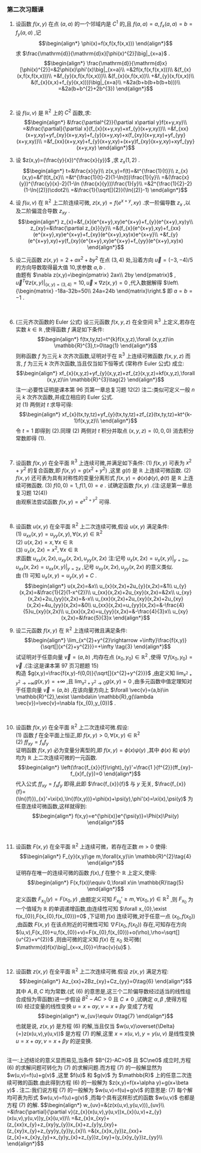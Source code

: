 ### 第二次习题课

1. 设函数 $f(x,y)$ 在点 $(a,a)$ 的一个邻域内是 $C^{1}$ 的,且 $f(a,a)=a,f_{x}(a,a)=b=f_{y}(a,a)$ ,记
$$\begin{align*}
\phi(x)=f(x,f(x,f(x,x)))
\end{align*}$$
求 $\frac{\mathrm{d}}{\mathrm{d}x}[\phi(x)^{2}]\big|_{x=a}$ .
$$\begin{align*}
\frac{\mathrm{d}}{\mathrm{d}x}[\phi(x)^{2}]=&2\phi(x)\phi'(x)\big|_{x=a}\\
=&2f(x,f(x,f(x,x)))\\
&(f_{x}(x,f(x,f(x,x)))\\
+&f_{y}(x,f(x,f(x,x)))\\
&(f_{x}(x,f(x,x))\\
+&f_{y}(x,f(x,x))\\
&(f_{x}(x,x)+f_{y}(x,x))))\big|_{x=a}\\
=&2a(b+b(b+b(b+b)))\\
=&2a(b+b^{2}+2b^{3})
\end{align*}$$ 
<br>

2. 设 $f(u,v)$ 是 $\mathbb{R}^{2}$ 上的 $C^{2}$ 函数,求:
$$\begin{align*}
&\frac{\partial^{2}}{\partial x\partial y}f(x+y,xy)\\
=&\frac{\partial}{\partial x}(f_{x}(x+y,xy)+xf_{y}(x+y,xy))\\
=&f_{xx}(x+y,xy)+yf_{xy}(x+y,xy)+f_{y}(x+y,xy)+x(f_{xy}(x+y,xy)+yf_{yy}(x+y,xy))\\
=&f_{xx}(x+y,xy)+f_{y}(x+y,xy)+(x+y)f_{xy}(x+y,xy)+xyf_{yy}(x+y,xy)
\end{align*}$$

3. 设 $z(x,y)=(\frac{y}{x})^{\frac{x}{y}}$ ,求 $z_{x}(1,2)$ .
$$\begin{align*}
t=&\frac{x}{y}\\
z(x,y)=f(t)=&t^{\frac{1}{t}}\\
z_{x}(x,y)=&f'(t)t_{x}\\
=&t^{\frac{1}{t}-2}(1-\ln(t))\frac{1}{y}\\
=&(\frac{x}{y})^{\frac{y}{x}-2}(1-\ln (\frac{x}{y}))\frac{1}{y}\\
=&2^{\frac{1}{2}-2}(1-\ln{(2)})\cdot2\\
=&\frac{1}{\sqrt[]{2}}(\ln{(2)}-1)
\end{align*}$$ 

4. 设 $f(u,v)$ 在 $\mathbb{R}^{2}$ 上二阶连续可微, $z(x,y)=f(e^{x+y},xy)$ .求一阶偏导数 $z_{x}$ ,以及二阶偏混合导数 $z_{xy}$ .
$$\begin{align*}
z_{x}=&f_{x}(e^{x+y},xy)e^{x+y}+f_{y}(e^{x+y},xy)y\\
z_{xy}=&\frac{\partial z_{x}}{y}\\
=&(f_{x}(e^{x+y},xy)+f_{xx}(e^{x+y},xy)e^{x+y}+f_{xy}(e^{x+y},xy)x)e^{x+y}\\
+&f_{y}(e^{x+y},xy)+y(f_{xy}(e^{x+y},xy)e^{x+y}+f_{yy}(e^{x+y},xy)x)
\end{align*}$$

5. 设二元函数 $z(x,y)=2+ax^{2}+by^{2}$ 在点 $(3,4)$ 处,沿着方向 $\vec{u}=(-3,-4)/5$ 的方向导数取得最大值 10,求参数 $a,b$ .
    \
    由题有 $\nabla z(x,y)=\begin{pmatrix}
        2ax\\
        2by
    \end{pmatrix}$ , $\vec{u}^{T}\nabla z(x,y)\big|_{(x,y)=(3,4)}=10,\vec{u}\times \nabla z(x,y)=0$ ,代入数据解得 $\left\{\begin{matrix}
    -18a-32b=50\\
    24a=24b
    \end{matrix}\right.$ 即 $a=b=-1$ .
<br>

6. (三元齐次函数的 Euler 公式) 设三元函数 $f(x,y,z)$ 在全空间 $\mathbb{R}^{3}$ 上定义,若存在实数 $k\in\mathbb{R}$ ,使得函数 $f$ 满足如下条件:
$$\begin{align*}
f(tx,ty,tz)=t^{k}f(x,y,z),\forall (x,y,z)\in \mathbb{R}^{3},t>0\tag{1}
\end{align*}$$
则称函数 $f$ 为三元 $k$ 次齐次函数,证明对于在 $\mathbb{R}^{3}$ 上连续可微函数 $f(x,y,z)$ 而言, $f$ 为三元 $k$ 次齐次函数,当且仅当如下恒等式 (常称作 Euler 公式) 成立:
$$\begin{align*}
xf_{x}(x,y,z)+yf_{y}(x,y,z)+zf_{z}(x,y,z)=kf(x,y,z),\forall (x,y,z)\in \mathbb{R}^{3}\tag{2}
\end{align*}$$ 
注一:必要性证明是课本第 96 页第一章总复习题 12(2)
注二:类似可定义一般 $n$ 元 $k$ 次齐次函数,并成立相应的 Euler 公式.
    \
    对 (1) 两侧对 $t$ 求导可得:
    $$\begin{align*}
    xf_{x}(tx,ty,tz)+yf_{y}(tx,ty,tz)+zf_{z}(tx,ty,tz)=kt^{k-1}f(x,y,z)\\
    \end{align*}$$
    令 $t=1$ 即得到 (2).同理 (2) 两侧对 $t$ 积分并取点 $(x,y,z)=(0,0,0)$ 消去积分常数即得 (1).
<br>

7. 设函数 $f(x,y)$ 在全平面 $\mathbb{R}^{3}$ 上连续可微,并满足如下条件:
(1) $f(x,y)$ 可表为 $x^{2}+y^{2}$ 的复合函数,即 $f(x,y)=g(x^{2}+y^{2})$ ,这里 $g(t)$ 是 $\mathbb{R}$ 上连续可微函数.
(2) $f(x,y)$ 还可表为具有对称性的变量分离形式 $f(x,y)=\phi(x)\phi (y),\phi(t)$ 是 $\mathbb{R}$ 上连续可微函数.
(3) $f(0,0)=1,f(1,0)=e$ .
试确定函数 $f(x,y)$ .(注:这是第一章总复习题 12(4))
    \
    由观察法尝试函数 $f(x,y)=e^{x^{2}+y^{2}}$ 可得.
<br>

8. 设函数 $u(x,y)$ 在全平面 $\mathbb{R}^{2}$ 上二次连续可微,假设 $u(x,y)$ 满足条件:
    \
    (1) $u_{xx}(x,y)=u_{yy}(x,y),\forall (x,y)\in \mathbb{R}^{2}$ 
    \
    (2) $u(x,2x)=x,\forall x\in \mathbb{R}$ 
    \
    (3) $u_{x}(x,2x)=x^{2},\forall x\in \mathbb{R}$ 
    \
    求函数 $u_{xx}(x,2x),u_{xy}(x,2x),u_{yy}(x,2x)$ 
    注:记号 $u_{x}(x,2x)=u_{x}(x,y)\big|_{y=2x},u_{xx}(x,2x)=u_{xx}(x,y)\big|_{y=2x}$ ,记号 $u_{xy}(x,2x),u_{yy}(x,2x)$ 的意义类似.
    \
    由 (1) 可知 $u_{x}(x,y)=u_{y}(x,y)+C$ .
    $$\begin{align*}
    u(x,2x)=&x\\
    u_{x}(x,2x)+2u_{y}(x,2x)=&1\\
    u_{y}(x,2x)=&\frac{1}{2}(1-x^{2})\\
    u_{xx}(x,2x)+2u_{xy}(x,2x)=&2x\\
    u_{xy}(x,2x)+2u_{yy}(x,2x)=&-x\\
    u_{xx}(x,2x)+2u_{xy}(x,2x)+2u_{xy}(x,2x)+4u_{yy}(x,2x)=&0\\
    u_{xx}(x,2x)=u_{yy}(x,2x)=&-\frac{4}{5}u_{xy}(x,2x)\\
    u_{xx}(x,2x)=u_{yy}(x,2x)=&-\frac{4}{3}x\\
    u_{xy}(x,2x)=&\frac{5}{3}x
    \end{align*}$$

9. 设二元函数 $f(x,y)$ 在 $\mathbb{R}^{2}$ 上连续可微且满足条件:
$$\begin{align*}
\lim_{x^{2}+y^{2}\rightarrow +\infty}\frac{f(x,y)}{\sqrt[]{x^{2}+y^{2}}}=+\infty    \tag{3}
\end{align*}$$
试证明对于任意向量 $\vec{v}=(a,b)$ ,均存在点 $(x_{0},y_{0})\in \mathbb{R}^{2}$ ,使得 $\nabla f(x_{0},y_{0})=\vec{v}$ .(注:这是课本第 97 页习题题 15)
    \
    构造 $g(x,y)=\frac{f(x,y)-f(0,0)}{\sqrt[]{x^{2}+y^{2}}}$ ,由定义知 $\lim_{x^{2}+y^{2}\rightarrow +\infty}g(x,y)=+\infty$ ,且 $\lim_{x^{2}+y^{2}\rightarrow 0}g(x,y)=0$ ,由多元函数中值定理知对于任意向量 $\vec{v}=(a,b)$ ,在该向量方向上 $\forall \vec{v}=(a,b)\in \mathbb{R}^{2},\exist \lambda\in \mathbb{R},g(\lambda \vec{v})=\vec{v}=\nabla f(x_{0},y_{0})$ .
<br>

10. 设函数 $f(x,y)$ 在全平面 $\mathbb{R}^{2}$ 上二次连续可微.假设:
    \
    (1) 函数 $f$ 在全平面上恒正,即 $f(x,y)>0,\forall (x,y)\in \mathbb{R}^{2}$ 
    \
    (2) $ff_{xy}=f_{x}f_{y}$ 
    \
    证明函数 $f(x,y)$ 必为变量分离型的,即 $f(x,y)=\phi(x)\psi(y)$ ,其中 $\phi (x)$ 和 $\psi(y)$ 均为 $\mathbb{R}$ 上二次连续可微的一元函数.
    $$\begin{align*}
    \left(\frac{f_{x}}{f}\right)_{y}'=\frac{1 }{f^{2}}(ff_{xy}-f_{x}f_{y})=0
    \end{align*}$$
    代入公式 $ff_{xy}=f_{x}f_{y}$ 即得,此即 $\frac{f_{x}}{f}$ 与 $y$ 无关, $\frac{f_{x}}{f}=(\ln{(f)})_{x}'=\xi(x),\ln{(f(x,y))}=\phi(x)+\psi(y),\phi'(x)=\xi(x),\psi(y)$ 为任意连续可微函数,这样就得到:$$\begin{align*}
    f(x,y)=e^{\phi(x)}e^{\psi(y)}=\Phi(x)\Psi(y)
    \end{align*}$$
<br>

11. 设函数 $F(x,y)$ 在全平面 $\mathbb{R}^{2}$ 上连续可微，若存在正数 $m>0$ 使得:
$$\begin{align*}
F_{y}(x,y)\ge m,\forall(x,y)\in \mathbb{R}^{2}\tag{4}
\end{align*}$$
证明存在唯一的连续可微的函数 $f(x),f$ 在整个 $\mathbb{R}$ 上定义,使得:
$$\begin{align*}
F(x,f(x))\equiv 0,\forall x\in \mathbb{R}\tag{5}
\end{align*}$$
    定义函数 $F_{x_{0}}(y)=F(x_{0},y)$ ,由题定义可知 $F_{x_{0}}'\ge m,\forall(x_{0},y)\in \mathbb{R}^{2}$ ,则 $F_{x_{0}}$ 为一个值域为 $\mathbb{R}$ 的单调递增函数,由连续性可知 $\forall x_{0},\exist f(x_{0}),F(x_{0},f(x_{0}))=0$ ,下证明 $f(x)$ 连续可微,对于任意一点 $(x_{0},f(x_{0}))$ ,由函数 $F(x,y)$ 在该点附近的可微性可知 $\nabla F(x_{0},f(x_{0}))$ 存在,可知存在方向 $(u,v),F(x_{0}+u,f(x_{0})+v)=F(x_{0},f(x_{0}))+o(\rho),\rho=\sqrt[]{u^{2}+v^{2}}$ ,则由可微的定义知 $f(x)$ 在 $x_{0}$ 处可微( $\mathrm{d}f(x)\big|_{x=x_{0}}=\frac{v}{u}$ ).
<br>

12. 设函数 $z(x,y)$ 在全平面 $\mathbb{R}^{2}$ 上二次连续可微.假设 $z(x,y)$ 满足方程:
$$\begin{align*}
Az_{xx}+2Bz_{xy}+Cz_{yy}=0\tag{6}
\end{align*}$$
其中 $A,B,C$ 均为常数.(式 (6) 的意思是,这三个二阶偏导数经过适当的线性组合成恒为零函数)进一步假设 $B^{2}-AC>0$ 且 $C\ne 0$ ,试确定 $\alpha,\beta$ ,使得方程 (6) 经过变量的线性变换 $u=x+\alpha y,v=x+\beta y$ 变成了方程
$$\begin{align*}
w_{uv}\equiv 0\tag{7}
\end{align*}$$
也就是说, $z(x,y)$ 是方程 (6) 的解,当且仅当 $w(u,v)\overset{\Delta}{=}z(x(u,v),y(u,v))$ 是方程 (7) 的解,这里 $x=x(u,v),y=y(u,v)$ 是线性变换 $u=x+\alpha y,v=x+\beta y$ 的逆变换.
<br>
注一:上述结论的意义显而易见,当条件 $B^{2}-AC>0$ 且 $C\ne0$ 成立时,方程 (6) 的求解问题可转化为 (7) 的求解问题.而方程 (7) 的一般解显然为 $w(u,v)=f(u)+g(v)$ ,这里 $f(u)$ 和 $g(v)$ 为 $\mathbb{R}$ 上的任意二次连续可微的函数.由此得到方程 (6) 的一般解为 $z(x,y)=f(x+\alpha y)+g(x+\beta y)$ .
注二:我们说方程 (7) 的一般解为 $w(u,v)=f(u)+g(v)$ 的意思是: (7) 每个解均可表为形式 $w(u,v)=f(u)+g(v)$ ,而每个具有这样形式的函数 $w(u,v)$ 也都是方程 (7) 的解.  
$$\begin{align*}
w_{uv}=&(z(x(u,v),y(u,v)))_{uv}\\
=&\frac{\partial}{\partial v}(z_{x}(x(u,v),y(u,v))x_{x}(u,v)+z_{y}(x(u,v),y(u,v))y_{x}(u,v))\\
=&z_{x}x_{xy}+(z_{xx}x_{y}+z_{xy}y_{y})x_{x}+z_{y}y_{xy}+(z_{xy}x_{y}+z_{yy}y_{y})y_{x}\\
=&(x_{x}x_{y})z_{xx}+(z_{x}+x_{x}y_{y}+x_{y}y_{x}+z_{y})z_{xy}+(y_{x}y_{y})z_{yy}\\
\end{align*}$$